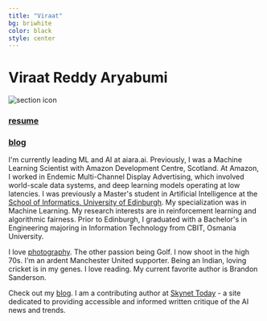```yaml
---
title: "Viraat"
bg: briwhite
color: black
style: center
---
```


# Viraat Reddy Aryabumi

<img class="round" src="/img/viraat_face.jpg" alt="section icon"/>

<h3><a href="/var.pdf" target="_blank">resume</a></h3> <h3><a href="https://medium.com/@viraat" target="_blank">blog</a></h3>

<p> <!-- class="center-justified"> -->
I'm currently leading ML and AI at aiara.ai. Previously, I was a Machine Learning Scientist with Amazon Development Centre, Scotland. At Amazon, I worked in Endemic Multi-Channel Display Advertising, which involved world-scale data systems, and deep learning models operating at low latencies. I was previously a Master's student in Artificial Intelligence at the <a href="https://www.ed.ac.uk/informatics/" target="_blank">School of Informatics, University of Edinburgh</a>. My specialization was in Machine Learning. My research interests are in reinforcement learning and algorithmic fairness. Prior to Edinburgh, I graduated with a Bachelor's in Engineering majoring in Information Technology from CBIT, Osmania University.
</p>
<p>
<!--Currently am learning Python, also familiar with Java and C. I've been on a mission to code everyday. I'm an Android junkie and also a big fan of the Mac. I like to describe myself as a minimalist. "Design is not just what it looks like, but how it works"  - *Steve Jobs*, is one of my mantras.
-->
I love <a href="https://www.facebook.com/varphotography" target="_blank">photography</a>. The other passion being Golf. I now shoot in the high 70s. <!--having picked up the game at the <a href="http://www.hyderabadgolfclub.co.in/HGA/Hyderabad_Golf_Club_Home.html" target="_blank">Hyderabad Golf Club</a> aged 9 years old--> I'm an ardent Manchester United supporter. Being an Indian, loving cricket is in my genes. I love reading. My current favorite author is Brandon Sanderson.
</p>

<p>
Check out my <a href="https://www.medium.com/@viraat" target="_blank">blog</a>. I am a contributing author at <a href="https://www.skynettoday.com">Skynet Today</a> - a site dedicated to providing accessible and informed written critique of the AI news and trends.
</p>

<!--<h4><a href="/var.pdf" target="_blank">resume</a></h4>-->

